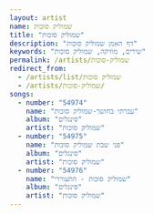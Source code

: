 ```yaml
---
layout: artist
name: שמוליק סוכות
title: "שמוליק סוכות"
description: "דף האמן שמוליק סוכות"
keywords: "שירים, מוזיקה, שמוליק סוכות"
permalink: /artists/שמוליק-סוכות
redirect_from:
  - /artists/list/שמוליק סוכות
  - /artists/שמוליק-סוכות/
songs:
  - number: "54974"
    name: "עברתי בחושך-שמוליק סוכות"
    album: "סינגלים"
    artist: "שמוליק סוכות"
  - number: "54975"
    name: "פני שבת שמוליק סוכות"
    album: "סינגלים"
    artist: "שמוליק סוכות"
  - number: "54976"
    name: "שמוליק סוכות - התעוררי"
    album: "סינגלים"
    artist: "שמוליק סוכות"
---
```

